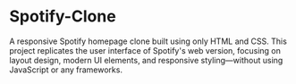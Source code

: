 # Spotify-Clone
A responsive Spotify homepage clone built using only HTML and CSS. This project replicates the user interface of Spotify's web version, focusing on layout design, modern UI elements, and responsive styling—without using JavaScript or any frameworks.
